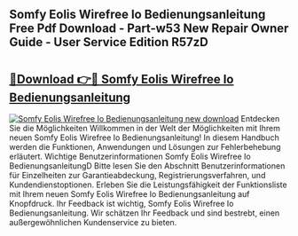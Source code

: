 ## Somfy Eolis Wirefree Io Bedienungsanleitung Free Pdf Download - Part-w53 New Repair Owner Guide - User Service Edition R57zD

# <h2><a href="http://df4mso.blite.top/?on=Somfy+Eolis+Wirefree+Io+Bedienungsanleitung">🔗Download 👉🔴 Somfy Eolis Wirefree Io Bedienungsanleitung</a></h2>

[![Somfy Eolis Wirefree Io Bedienungsanleitung new download](https://i.imgur.com/lujVjoI.png)](http://df4mso.blite.top/?on=Somfy+Eolis+Wirefree+Io+Bedienungsanleitung)
Entdecken Sie die Möglichkeiten Willkommen in der Welt der Möglichkeiten mit Ihrem neuen Somfy Eolis Wirefree Io Bedienungsanleitung! In diesem Handbuch werden die Funktionen, Anwendungen und Lösungen zur Fehlerbehebung erläutert. Wichtige Benutzerinformationen Somfy Eolis Wirefree Io BedienungsanleitungD Bitte lesen Sie den Abschnitt Benutzerinformationen für Einzelheiten zur Garantieabdeckung, Registrierungsverfahren, und Kundendienstoptionen. Erleben Sie die Leistungsfähigkeit der Funktionsliste mit Ihrem neuen Somfy Eolis Wirefree Io Bedienungsanleitung auf Knopfdruck. Ihr Feedback ist wichtig, Somfy Eolis Wirefree Io Bedienungsanleitung. Wir schätzen Ihr Feedback und sind bestrebt, einen außergewöhnlichen Kundenservice zu bieten.
